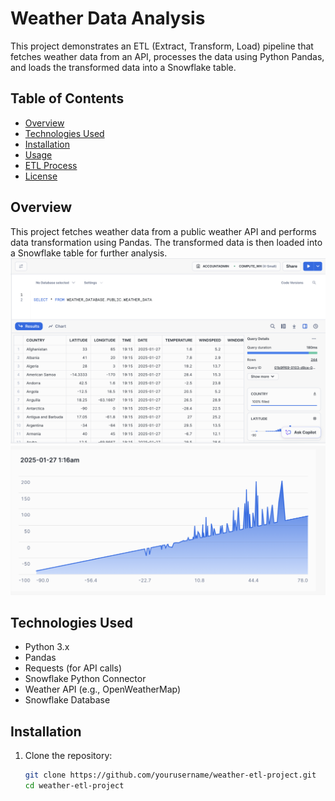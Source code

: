 # Weather Data Analysis 

This project demonstrates an ETL (Extract, Transform, Load) pipeline that fetches weather data from an API, processes the data using Python Pandas, and loads the transformed data into a Snowflake table.

## Table of Contents
- [Overview](#overview)
- [Technologies Used](#technologies-used)
- [Installation](#installation)
- [Usage](#usage)
- [ETL Process](#etl-process)
- [License](#license)

## Overview
This project fetches weather data from a public weather API and performs data transformation using Pandas. The transformed data is then loaded into a Snowflake table for further analysis.
![Table](https://github.com/Usama00004/Weather-Data-Analysis/blob/main/images/Image_4.png)
![Insertion Stats](https://github.com/Usama00004/Weather-Data-Analysis/blob/main/images/Image_2.png)  

## Technologies Used
- Python 3.x
- Pandas
- Requests (for API calls)
- Snowflake Python Connector
- Weather API (e.g., OpenWeatherMap)
- Snowflake Database

## Installation

1. Clone the repository:
   ```bash
   git clone https://github.com/yourusername/weather-etl-project.git
   cd weather-etl-project
